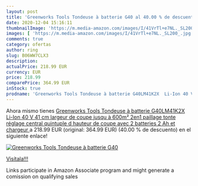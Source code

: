 ```yaml
---
layout: post
title: 'Greenworks Tools Tondeuse à batterie G40 al 40.00 % de descuento'
date: 2020-12-04 15:16:11
thumbnailImage: 'https://m.media-amazon.com/images/I/41VrTl+e7NL._SL200_.jpg'
images: [ 'https://m.media-amazon.com/images/I/41VrTl+e7NL._SL200_.jpg' ]
comments: true
category: ofertas
author: ring
slug: B06WW7CLX3
description:
actualPrice: 218.99 EUR
currency: EUR
price: 218.99
comparePrice: 364.99 EUR
inStock: true
prodname: 'Greenworks Tools Tondeuse à batterie G40LM41K2X  Li-Ion 40 V 41 cm largeur de coupe  jusqu à 600m²  2en1 paillage tonte  réglage central quintuple d hauteur de coupe avec 2 batteries 2 Ah et chargeur '
---
```


Ahora mismo tienes [Greenworks Tools Tondeuse à batterie G40LM41K2X  Li-Ion 40 V 41 cm largeur de coupe  jusqu à 600m²  2en1 paillage tonte  réglage central quintuple d hauteur de coupe avec 2 batteries 2 Ah et chargeur ](https://www.amazon.fr/dp/B06WW7CLX3/?tag=tolees0d-21) a 218.99 EUR (original: 364.99 EUR) (40.00 %  de descuento) en el siguiente enlace!

[![Greenworks Tools Tondeuse à batterie G40](https://m.media-amazon.com/images/I/41VrTl+e7NL._SL200_.jpg)](https://www.amazon.fr/dp/B06WW7CLX3/?tag=tolees0d-21)

[Visítala!!!](https://www.amazon.fr/dp/B06WW7CLX3/?tag=tolees0d-21)

Links participate in Amazon Associate program and might generate a comission on qualifying sales
